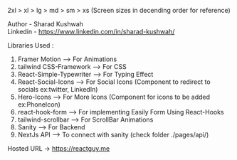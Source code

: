 2xl > xl > lg > md > sm > xs   (Screen sizes in decending order for reference)

Author - Sharad Kushwah  
Linkedin - https://www.linkedin.com/in/sharad-kushwah/

Libraries Used :

1) Framer Motion                --> For Animations
2) tailwind CSS-Framework       --> For CSS
3) React-Simple-Typewriter      --> For Typing Effect
4) React-Social-Icons           --> For Social Icons (Component to redirect to socials ex:twitter, LinkedIn)
5) Hero-Icons                   --> For More Icons  (Component for icons to be added ex:PhoneIcon)
6) react-hook-form              --> For implementing Easily Form Using React-Hooks
7) tailwind-scrollbar           --> For ScrollBar Animations
8) Sanity                       --> For Backend
9) NextJs API                   --> To connect with sanity (check folder ./pages/api/)

Hosted URL -> https://reactguy.me
